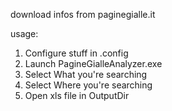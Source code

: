 download infos from paginegialle.it

usage:
1) Configure stuff in .config
2) Launch PagineGialleAnalyzer.exe
3) Select What you're searching
4) Select Where you're searching
5) Open xls file in OutputDir 
